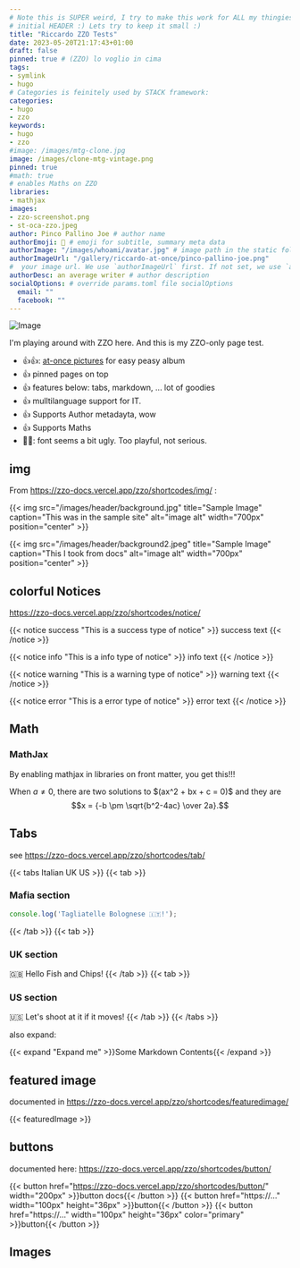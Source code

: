 ```yaml
---
# Note this is SUPER weird, I try to make this work for ALL my thingies so there might be some behavioural clatches in the
# initial HEADER :) Lets try to keep it small :)
title: "Riccardo ZZO Tests"
date: 2023-05-20T21:17:43+01:00
draft: false
pinned: true # (ZZO) lo voglio in cima
tags:
- symlink
- hugo
# Categories is feinitely used by STACK framework:
categories:
- hugo
- zzo
keywords:
- hugo
- zzo
#image: /images/mtg-clone.jpg
image: /images/clone-mtg-vintage.png
pinned: true
#math: true
# enables Maths on ZZO
libraries:
- mathjax
images:
- zzo-screenshot.png
- st-oca-zzo.jpeg
author: Pinco Pallino Joe # author name
authorEmoji: 🤖 # emoji for subtitle, summary meta data
authorImage: "/images/whoami/avatar.jpg" # image path in the static folder
authorImageUrl: "/gallery/riccardo-at-once/pinco-pallino-joe.png"
#  your image url. We use `authorImageUrl` first. If not set, we use `authorImage`.
authorDesc: an average writer # author description
socialOptions: # override params.toml file socialOptions
  email: ""
  facebook: ""
---
```


![Image](/st-oca-zzo.jpeg)

I'm playing around with ZZO here. And this is my ZZO-only page test.

* 👍👍: [at-once pictures](https://zzo-docs.vercel.app/zzo/pages/gallery/) for easy peasy album
* 👍 pinned pages on top
* 👍 features below: tabs, markdown, ... lot of goodies
* 👍 mulltilanguage support for IT.
* 👍 Supports Author metadayta, wow
* 👍 Supports Maths
* 👎🏾: font seems a bit ugly. Too playful, not serious.


## img

From https://zzo-docs.vercel.app/zzo/shortcodes/img/ :

{{< img src="/images/header/background.jpg" title="Sample Image" caption="This was in the sample site" alt="image alt" width="700px" position="center" >}}

{{< img src="/images/header/background2.jpeg" title="Sample Image" caption="This I took from docs" alt="image alt" width="700px" position="center" >}}

## colorful Notices

https://zzo-docs.vercel.app/zzo/shortcodes/notice/

{{< notice success "This is a success type of notice" >}}
success text
{{< /notice >}}

{{< notice info "This is a info type of notice" >}}
info text
{{< /notice >}}

{{< notice warning "This is a warning type of notice" >}}
warning text
{{< /notice >}}

{{< notice error "This is a error type of notice" >}}
error text
{{< /notice >}}

## Math

### MathJax

By enabling mathjax in libraries on front matter, you get this!!!

When $a \ne 0$, there are two solutions to $\(ax^2 + bx + c = 0\)\$ and they are
$$x = {-b \pm \sqrt{b^2-4ac} \over 2a}.$$

## Tabs

see https://zzo-docs.vercel.app/zzo/shortcodes/tab/

{{< tabs Italian UK US >}}
  {{< tab >}}

  ### Mafia section

  ```javascript
  console.log('Tagliatelle Bolognese 🇮🇹!');
  ```

  {{< /tab >}}
  {{< tab >}}

  ### UK section

  🇬🇧 Hello Fish and Chips!
  {{< /tab >}}
  {{< tab >}}

  ### US section

  🇺🇸 Let's shoot at it if it moves!
  {{< /tab >}}
{{< /tabs >}}

also expand:

{{< expand "Expand me" >}}Some Markdown Contents{{< /expand >}}

## featured image

documented in https://zzo-docs.vercel.app/zzo/shortcodes/featuredimage/

{{< featuredImage >}}

## buttons

documented here: https://zzo-docs.vercel.app/zzo/shortcodes/button/

{{< button href="https://zzo-docs.vercel.app/zzo/shortcodes/button/" width="200px" >}}button docs{{< /button >}}
{{< button href="https://..." width="100px" height="36px" >}}button{{< /button >}}
{{< button href="https://..." width="100px" height="36px" color="primary" >}}button{{< /button >}}


## Images

